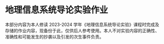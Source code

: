 # 地理信息系统导论实验作业

本部分内容为本人修读 2023-2024 学年《地理信息系统导论实验》课程时完成及存储的作业内容，现备份于此，仅供后人参考使用。本人不对实验内容的正确性、准确性和可能发生的抄袭以及引发的次生事件负责。
